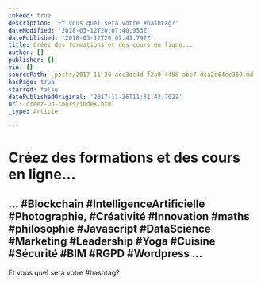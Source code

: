```yaml
---
inFeed: true
description: 'Et vous quel sera votre #hashtag?'
dateModified: '2018-03-12T20:07:40.953Z'
datePublished: '2018-03-12T20:07:41.797Z'
title: Créez des formations et des cours en ligne...
author: []
publisher: {}
via: {}
sourcePath: _posts/2017-11-26-acc3dc4d-f2a9-4458-abe7-dca2d64ec369.md
hasPage: true
starred: false
datePublishedOriginal: '2017-11-26T11:31:43.702Z'
url: creez-un-cours/index.html
_type: Article

---
```

# **Créez des formations et des cours en ligne...**

## ... \#Blockchain \#IntelligenceArtificielle \#Photographie, \#Créativité \#Innovation \#maths \#philosophie \#Javascript \#DataScience \#Marketing \#Leadership \#Yoga \#Cuisine \#Sécurité \#BIM \#RGPD \#Wordpress ...

Et vous quel sera votre \#hashtag?